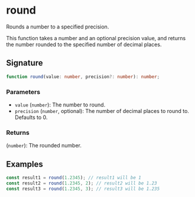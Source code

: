 # round

Rounds a number to a specified precision.

This function takes a number and an optional precision value, and returns the number rounded 
to the specified number of decimal places.

## Signature

```typescript
function round(value: number, precision?: number): number;
```

### Parameters 

- `value` (`number`): The number to round.
- `precision` (`number`, optional): The number of decimal places to round to. Defaults to 0.

### Returns

(`number`): The rounded number.

## Examples

```typescript
const result1 = round(1.2345); // result1 will be 1
const result2 = round(1.2345, 2); // result2 will be 1.23
const result3 = round(1.2345, 3); // result3 will be 1.235
